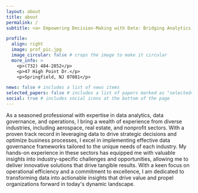 ```yaml
---
layout: about
title: about
permalink: /
subtitle: <a> Empowering Decision-Making with Data: Bridging Analytics, Governance, and Operations </a>

profile:
  align: right
  image: prof_pic.jpg
  image_circular: false # crops the image to make it circular
  more_info: >
    <p>(732) 484-2852</p>
    <p>47 High Point Dr.</p>
    <p>Springfield, NJ 07081</p>

news: false # includes a list of news items
selected_papers: false # includes a list of papers marked as "selected={true}"
social: true # includes social icons at the bottom of the page
---
```


As a seasoned professional with expertise in data analytics, data governance, and operations, I bring a wealth of experience from diverse industries, including aerospace, real estate, and nonprofit sectors. With a proven track record in leveraging data to drive strategic decisions and optimize business processes, I excel in implementing effective data governance frameworks tailored to the unique needs of each industry. My hands-on experience in these sectors has equipped me with valuable insights into industry-specific challenges and opportunities, allowing me to deliver innovative solutions that drive tangible results. With a keen focus on operational efficiency and a commitment to excellence, I am dedicated to transforming data into actionable insights that drive value and propel organizations forward in today's dynamic landscape.
